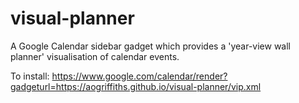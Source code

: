 # visual-planner
A Google Calendar sidebar gadget which provides a 'year-view wall planner' visualisation of calendar events.

To install:
https://www.google.com/calendar/render?gadgeturl=https://aogriffiths.github.io/visual-planner/vip.xml
